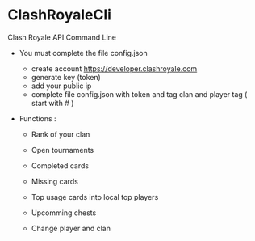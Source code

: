# ClashRoyaleCli

Clash Royale API Command Line

- You must complete the file config.json
    - create account https://developer.clashroyale.com
    - generate key (token) 
    - add your public ip
    - complete file config.json with token and tag clan and player tag ( start with # )

- Functions :
    - Rank of your clan
    - Open tournaments
    - Completed cards
    - Missing cards
    - Top usage cards into local top players
    - Upcomming chests
    
    - Change player and clan
